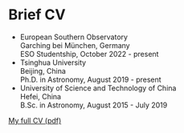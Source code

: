 <span class='anchor' id='-cv'></span>
# Brief CV
* European Southern Observatory   
Garching bei München, Germany   
ESO Studentship, October 2022 - present
* Tsinghua University   
Beijing, China   
Ph.D. in Astronomy, August 2019 - present
* University of Science and Technology of China   
Hefei, China   
B.Sc. in Astronomy, August 2015 - July 2019

<span>[My full CV (pdf)](https://haochangjiang.github.io/files/Resume.pdf)</span>